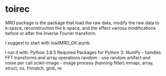 # toirec

MRD package is the package that load the raw data, modify the raw data to k-space, reconstruction the k-space, and the effect various modifications before or after the inverse Fourier transform.


I suggest to start with loadMRD_GK.ipynb 


I run it with:
    Python 3.8.5
Required Packages for Python 3:
    NumPy - handles FFT transforms and array operations
    random - use random artifact and noise per call
    scikit-image  - image process (hanning filter)
    mmapi, array, struct, os, fnmatch, glob, re
        


